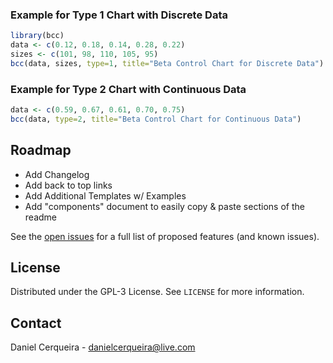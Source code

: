
### Example for Type 1 Chart with Discrete Data

```r
library(bcc)
data <- c(0.12, 0.18, 0.14, 0.28, 0.22)
sizes <- c(101, 98, 110, 105, 95)
bcc(data, sizes, type=1, title="Beta Control Chart for Discrete Data")
```

### Example for Type 2 Chart with Continuous Data

```r
data <- c(0.59, 0.67, 0.61, 0.70, 0.75)
bcc(data, type=2, title="Beta Control Chart for Continuous Data")
```

## Roadmap

- Add Changelog
- Add back to top links
- Add Additional Templates w/ Examples
- Add "components" document to easily copy & paste sections of the readme

See the [open issues](https://github.com/DanieLucas28/BCCPackage/issues) for a full list of proposed features (and known issues).

## License

Distributed under the GPL-3 License. See `LICENSE` for more information.

## Contact

Daniel Cerqueira - [danielcerqueira@live.com](mailto:danielcerqueira@live.com)

